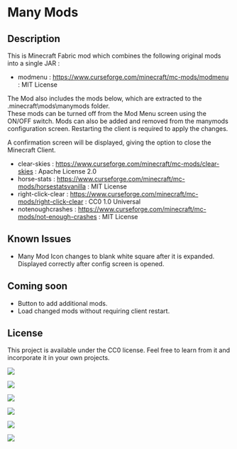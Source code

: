 # Many Mods

## Description
This is Minecraft Fabric mod which combines the following original mods into a single JAR :

* modmenu : https://www.curseforge.com/minecraft/mc-mods/modmenu : MIT License

The Mod also includes the mods below, which are extracted to the .minecraft\mods\manymods folder.  
These mods can be turned off from the Mod Menu screen using the ON/OFF switch.  Mods can also be added and removed from the 
manymods configuration screen. Restarting the client is required to apply the changes.  

A confirmation screen will be displayed, giving the option to close the Minecraft Client.

* clear-skies : https://www.curseforge.com/minecraft/mc-mods/clear-skies : Apache License 2.0
* horse-stats : https://www.curseforge.com/minecraft/mc-mods/horsestatsvanilla : MIT License
* right-click-clear : https://www.curseforge.com/minecraft/mc-mods/right-click-clear : CC0 1.0 Universal
* notenoughcrashes : https://www.curseforge.com/minecraft/mc-mods/not-enough-crashes : MIT License

## Known Issues
* Many Mod Icon changes to blank white square after it is expanded.  Displayed correctly after config screen is opened.

## Coming soon
* Button to add additional mods.
* Load changed mods without requiring client restart.

## License

This project is available under the CC0 license. Feel free to learn from it and incorporate it in your own projects.

![](https://github.com/h1ppyChick/manyMods/blob/master/src/main/resources/assets/manymods/screenshot1.png?raw=true "")

![](https://github.com/h1ppyChick/manyMods/blob/master/src/main/resources/assets/manymods/screenshot2.png?raw=true "")

![](https://github.com/h1ppyChick/manyMods/blob/master/src/main/resources/assets/manymods/screenshot3.png?raw=true "")

![](https://github.com/h1ppyChick/manyMods/blob/master/src/main/resources/assets/manymods/screenshot4.png?raw=true "")

![](https://github.com/h1ppyChick/manyMods/blob/master/src/main/resources/assets/manymods/screenshot5.png?raw=true "")

![](https://github.com/h1ppyChick/manyMods/blob/master/src/main/resources/assets/manymods/screenshot6.png?raw=true "")